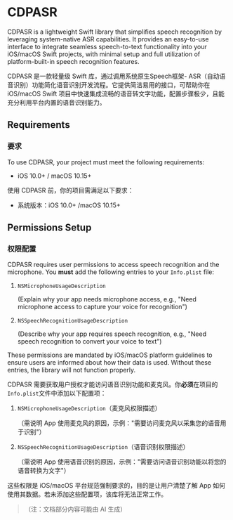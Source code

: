 # CDPASR

CDPASR is a lightweight Swift library that simplifies speech recognition by leveraging system-native ASR capabilities. It provides an easy-to-use interface to integrate seamless speech-to-text functionality into your iOS/macOS Swift projects, with minimal setup and full utilization of platform-built-in speech recognition features.

CDPASR 是一款轻量级 Swift 库，通过调用系统原生Speech框架- ASR（自动语音识别）功能简化语音识别开发流程。它提供简洁易用的接口，可帮助你在 iOS/macOS Swift 项目中快速集成流畅的语音转文字功能，配置步骤极少，且能充分利用平台内置的语音识别能力。

## Requirements

### 要求

To use CDPASR, your project must meet the following requirements:



* iOS 10.0+ / macOS 10.15+


使用 CDPASR 前，你的项目需满足以下要求：



* 系统版本：iOS 10.0+ /macOS 10.15+

## Permissions Setup

### 权限配置

CDPASR requires user permissions to access speech recognition and the microphone. You **must** add the following entries to your `Info.plist` file:



1. `NSMicrophoneUsageDescription`

   (Explain why your app needs microphone access, e.g., "Need microphone access to capture your voice for recognition")

2. `NSSpeechRecognitionUsageDescription`

   (Describe why your app requires speech recognition, e.g., "Need speech recognition to convert your voice to text")

These permissions are mandated by iOS/macOS platform guidelines to ensure users are informed about how their data is used. Without these entries, the library will not function properly.

CDPASR 需要获取用户授权才能访问语音识别功能和麦克风。你**必须**在项目的`Info.plist`文件中添加以下配置项：



1. `NSMicrophoneUsageDescription`（麦克风权限描述）

   （需说明 App 使用麦克风的原因，示例："需要访问麦克风以采集您的语音用于识别"）

2. `NSSpeechRecognitionUsageDescription`（语音识别权限描述）

   （需说明 App 使用语音识别的原因，示例："需要访问语音识别功能以将您的语音转换为文字"）

这些权限是 iOS/macOS 平台规范强制要求的，目的是让用户清楚了解 App 如何使用其数据。若未添加这些配置项，该库将无法正常工作。

> （注：文档部分内容可能由 AI 生成）
